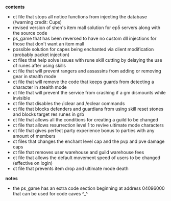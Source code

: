 **contents**
* ct file that stops all notice functions from injecting the database (/warning credit: Cups)
* revised version of shen's item mall solution for ep5 servers along with the source code
* ps_game that has been reversed to have no custom dll injections for those that don't want an item mall
* possible solution for capes being enchanted via client modification (probably packet injection)
* ct files that help solve issues with rune skill cutting by delaying the use of runes after using skills
* ct file that will prevent rangers and assassins from adding or removing gear in stealth mode
* ct file that will remove the code that keeps guards from detecting a character in stealth mode
* ct file that will prevent the service from crashing if a gm dismounts while invisible
* ct file that disables the /iclear and /eclear commands
* ct file that blocks defenders and guardians from using skill reset stones and blocks target res runes in grb
* ct file that allows all the conditions for creating a guild to be changed
* ct file that allows resurrection level 1 to revive ultimate mode characters
* ct file that gives perfect party experience bonus to parties with any amount of members
* ct files that changes the enchant level cap and the pvp and pve damage caps
* ct file that removes user warehouse and guild warehouse fees
* ct file that allows the default movement speed of users to be changed (effective on login)
* ct file that prevents item drop and ultimate mode death

**notes**
* the ps_game has an extra code section beginning at address 04096000 that can be used for code caves ^_^

